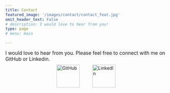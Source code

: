 ```yaml
---
title: Contact
featured_image: '/images/contact/contact_feat.jpg'
omit_header_text: False
# description: I would love to hear from you!
type: page
# menu: main

---
```


<p style="font-size: 1.1em; margin-bottom: 0.5em;">
  I would love to hear from you. Please feel free to connect with me on GitHub or Linkedin.
</p>


<div style="margin-bottom: 1em; display: flex; justify-content: center; gap: 40px;">
  <a href="https://github.com/jgabunilas" target="_blank">
    <img src="/images/github-mark.png" alt="GitHub" width="72" height="72">
  </a>
  <a href="https://linkedin.com/in/jason-gabunilas" target="_blank">
    <img src="/images/InBug-Black.png" alt="LinkedIn" width="72" height="72">
  </a>
</div>



<!-- I would love to hear from you! Please feel free to send me message via [LinkedIn](https://www.linkedin.com/in/jason-gabunilas/). -->
